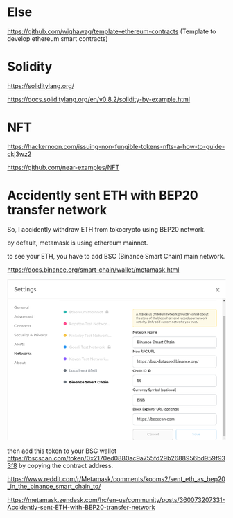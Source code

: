 # Else 
https://github.com/wighawag/template-ethereum-contracts (Template to develop ethereum smart contracts)


# Solidity
https://soliditylang.org/

https://docs.soliditylang.org/en/v0.8.2/solidity-by-example.html

# NFT
https://hackernoon.com/issuing-non-fungible-tokens-nfts-a-how-to-guide-ckj3wz2

https://github.com/near-examples/NFT

# Accidently sent ETH with BEP20 transfer network

So, I accidently withdraw ETH from tokocrypto using BEP20 network.

by default, metamask is using ethereum mainnet.

to see your ETH, you have to add BSC (Binance Smart Chain) main network.

https://docs.binance.org/smart-chain/wallet/metamask.html


![BSC](./images/Screenshot_2021-03-07_17-06-12.png)

then add this token to your BSC wallet https://bscscan.com/token/0x2170ed0880ac9a755fd29b2688956bd959f933f8 by copying the contract address.

https://www.reddit.com/r/Metamask/comments/kooms2/sent_eth_as_bep20_in_the_binance_smart_chain_to/

https://metamask.zendesk.com/hc/en-us/community/posts/360073207331-Accidently-sent-ETH-with-BEP20-transfer-network
